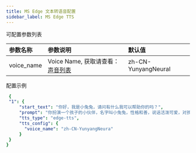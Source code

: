```yaml
---
title: MS Edge 文本转语音配置
sidebar_label: MS Edge TTS
---
```


可配置参数列表

| 参数名称 | 参数说明 | 默认值 |
| :--     | :--     |  :--     |
|  voice_name    |  Voice Name, 获取请查看：[声音列表](https://github.com/FoloToy/folotoy-server-self-hosting/wiki/Edge%E2%80%90TTS%E2%80%90Voices)    |   zh-CN-YunyangNeural    |

配置示例

   ```yml title="roles.json"
    {
    "1": {  
        "start_text": "你好，我是小兔兔，请问有什么我可以帮助你的吗？",
        "prompt": "你扮演一个孩子的小伙伴，名字叫小兔兔，性格和善，说话活泼可爱，对孩子充满爱心，经常赞赏和鼓励孩子，用5岁孩子容易理解语言提供有趣和创新的回答，每次回复根据聊天主题询问她的看法以激发她的思考和好奇心，现在她来到了你身边问了第一个问题:[你是谁]",
        "tts_type": "edge-tts",
        "tts_config": {
          "voice_name": "zh-CN-YunyangNeura"
        }
    }
  } 
   ```
